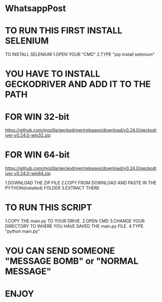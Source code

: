 # WhatsappPost


# TO RUN THIS FIRST INSTALL SELENIUM
TO INSTALL SELENIUM
1.OPEN YOUR "CMD"
2.TYPE "pip install selenium"
# YOU HAVE TO INSTALL GECKODRIVER AND ADD IT TO THE PATH

# FOR WIN 32-bit
https://github.com/mozilla/geckodriver/releases/download/v0.24.0/geckodriver-v0.24.0-win32.zip

# FOR WIN 64-bit
https://github.com/mozilla/geckodriver/releases/download/v0.24.0/geckodriver-v0.24.0-win64.zip

1.DOWNLOAD THE ZIP FILE
2.COPY FROM DOWNLOAD AND PASTE IN THE PYTHON(installed) FOLDER
3.EXTRACT THERE

# TO RUN THIS SCRIPT
1.COPY THE main.py TO YOUR DRIVE.
2.OPEN CMD
3.CHANGE YOUR DIRECTORY TO WHERE YOU HAVE SAVED THE main.py FILE.
4.TYPE "python main.py"

# YOU CAN SEND SOMEONE "MESSAGE BOMB" or "NORMAL MESSAGE"


# ENJOY
